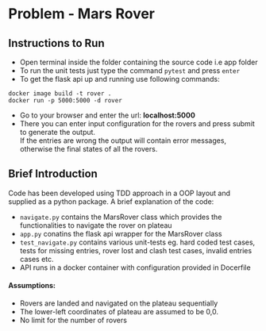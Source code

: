 # Problem - Mars Rover

## Instructions to Run

* Open terminal inside the folder containing the source code i.e app folder
* To run the unit tests just type the command ``` pytest ``` and press ```enter```
* To get the flask api up and running use following commands:
```
docker image build -t rover .
docker run -p 5000:5000 -d rover
```
* Go to your browser and enter the url: <b>localhost:5000</b>
* There you can enter input configuration for the rovers and press submit to generate the output.<br /> If the entries are wrong the output will contain error messages, otherwise the final states of all the rovers.

## Brief Introduction
Code has been developed using TDD approach in a OOP layout and supplied as a python package. 
A brief explanation of the code:
* ```navigate.py``` contains the MarsRover class which provides the functionalities to navigate the rover on plateau
* ```app.py``` conatins the flask api wrapper for the MarsRover class
* ```test_navigate.py``` contains various unit-tests eg. hard coded test cases, tests for missing entries, rover lost and clash test cases, invalid entries cases etc.
* API runs in a docker container with configuration provided in Docerfile
  
#### Assumptions:
* Rovers are landed and navigated on the plateau sequentially
* The lower-left coordinates of plateau are assumed to be 0,0.
* No limit for the number of rovers

